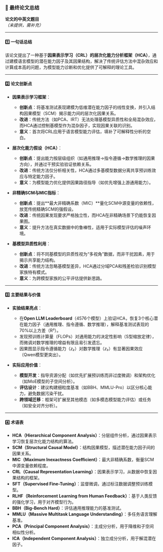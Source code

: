 ### 📄 最终论文总结  

**论文的中英文题目**  
*（未提供，需补充）*  

---  

#### 1️⃣ 一句话总结  
该论文提出了一种基于**因果表示学习（CRL）**的**层次化能力分析框架（HCA）**，通过建模语言模型的潜在能力因子及其因果结构，解决了传统评估方法中混杂效应和计算成本高的问题，为模型能力诊断和优化提供了可解释的理论工具。  

---  

#### 2️⃣ 论文创新点  
- **因果表示学习框架**：  
  - **创新点**：将基准测试表现建模为低维潜在能力因子的线性变换，并引入结构因果模型（SCM）揭示能力间的层次化因果关系。  
  - **改进**：传统方法（如PCA、IRT）无法处理基模型异质性和全局混杂效应，而HCA通过控制基模型作为混杂因子，实现因果关联的识别。  
  - **意义**：首次将CRL应用于语言模型能力评估，填补了可解释性分析的空白。  

- **层次化能力假设（HCA）**：  
  - **创新点**：提出能力按层级组织（如通用推理→指令遵循→数学推理的因果方向），并通过干预实验验证依赖关系。  
  - **改进**：传统方法仅分析相关性，HCA通过多基模型数据分离共享预训练效应与特定能力因子。  
  - **意义**：为模型能力优化提供因果路径指导（如优先增强上游通用能力）。  

- **非精确SCM与MIC指标**：  
  - **创新点**：提出**最大非精确系数（MIC）**量化SCM中源变量的依赖性，放宽传统精确SCM的强假设。  
  - **改进**：传统因果发现要求严格独立性，而HCA在非精确场景下仍能恢复因果图。  
  - **意义**：提升方法在真实数据中的鲁棒性，适用于实际模型评估的噪声环境。  

- **基模型异质性利用**：  
  - **创新点**：将不同基模型的异质性视为“多视角”数据，而非干扰因素，用于揭示共享能力结构。  
  - **改进**：传统方法忽略基模型差异，HCA通过分域PCA和残差检验识别模型家族特有模式。  
  - **意义**：为跨模型家族的公平评估提供新思路。  

---  

#### 3️⃣ 主要结果与价值  
* **实验结果亮点**：  
  - 在**Open LLM Leaderboard**（4576个模型）上验证HCA，恢复3个核心潜在能力因子（通用推理、指令遵循、数学推理），解释基准测试表现的70%以上方差（R²）。  
  - 发现预训练计算量（FLOPs）对通用能力的决定性影响（S型缩放定律），而微调对数学推理的增益有限且易引发遗忘。  
  - 因果图显示指令遵循能力（*z₂*）对数学推理（*z₃*）有显著因果效应（Qwen模型更突出）。  

* **实际应用价值**：  
  - **模型开发**：指导资源分配（如优先扩展预训练而非过度微调）和架构优化（如MoE模型的子空间分析）。  
  - **评估设计**：建议构建细粒度基准（如BBH、MMLU-Pro）以区分核心能力，避免数据污染干扰。  
  - **跨领域迁移**：框架可扩展至其他模态（如多模态模型能力评估）或任务（如安全对齐分析）。  

---  

#### 4️⃣ 术语表  
- **HCA（Hierarchical Component Analysis）**：分层组件分析，通过因果表示学习恢复层次化能力结构的算法。  
- **SCM（Structural Causal Model）**：结构因果模型，描述潜在能力因子间的因果关系。  
- **MIC（Maximum Inexactness Coefficient）**：最大非精确系数，衡量SCM中源变量依赖程度。  
- **CRL（Causal Representation Learning）**：因果表示学习，从数据中恢复因果结构的框架。  
- **SFT（Supervised Fine-Tuning）**：监督微调，通过标注数据调整预训练模型。  
- **RLHF（Reinforcement Learning from Human Feedback）**：基于人类反馈的强化学习，用于对齐模型行为。  
- **BBH（Big-Bench Hard）**：评估通用推理能力的基准测试。  
- **MMLU（Massive Multitask Language Understanding）**：多任务语言理解基准。  
- **PCA（Principal Component Analysis）**：主成分分析，用于降维和子空间相似性分析。  
- **ICA（Independent Component Analysis）**：独立成分分析，用于解混潜在因子。